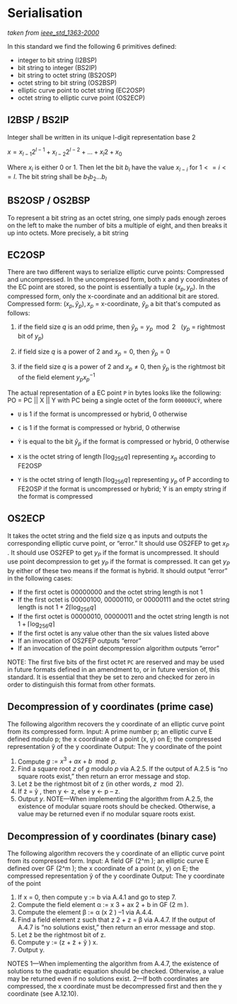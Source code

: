 # Serialisation
*taken from [ieee_std_1363-2000](https://gitlab.inf.unibe.ch/crypto/2021.cosmoscrypto/-/blob/master/standards/ieee_std_1363-2000.pdf)*<br>

In this standard we find the following 6 primitives defined:
- integer to bit string (I2BSP)
- bit string to integer (BS2IP)
- bit string to octet string (BS2OSP)
- octet string to bit string (OS2BSP)
- elliptic curve point to octet string (EC2OSP)
- octet string to elliptic curve point (OS2ECP)

## I2BSP / BS2IP

Integer shall be written in its unique l-digit representation base 2 

$`x = x_{l-1}2^{l-1} + x_{l-2}2^{l-2} + ... + x_l2 + x_0`$

Where $`x_i`$ is either 0 or 1. Then let the bit $`b_i`$ have the value $`x_{l-i}`$ for $`1 <= i <= l`$. The bit string shall be $`b_1b_2...b_l`$ 

## BS2OSP / OS2BSP

To represent a bit string as an octet string, one simply pads enough zeroes on the left to make the number of bits a multiple of eight, and then breaks it up into octets. More precisely, a bit string 

## EC2OSP
There are two different ways to serialize elliptic curve points: Compressed and uncompressed. In the uncompressed form, both x and y coordinates of the EC point are stored, so the point is essentially a tuple $`(x_p, y_p)`$. In the compressed form, only the x-coordinate and an additional bit are stored. <br>
Compressed form: $`(x_p, ŷ_p), x_p`$ = x-coordinate, $`ŷ_p`$ a bit that's computed as follows: <br>

1. if the field size $`q`$ is an odd prime, then $`ŷ_p = y_p \mod 2`$ &nbsp; ($`y_p`$ = rightmost bit of $`y_p`$) 

1. if field size $`q`$ is a power of 2 and $`x_p = 0`$, then $`ŷ_p = 0`$ 

1. if the field size $`q`$ is a power of 2 and $`x_p \neq 0`$, then $`ŷ_p`$ is the rightmost bit of the field element $`y_px_p^{-1}`$ 

The actual representation of a EC point `P` in bytes looks like the following: PO = PC || X || Y with PC being a single octet of the form `00000UCŶ`, where <br>

- `U` is 1 if the format is uncompressed or hybrid, 0 otherwise 

- `C` is 1 if the format is compressed or hybrid, 0 otherwise  

- `Ŷ` is equal to the bit $`ŷ_p`$ if the format is compressed or hybrid, 0 otherwise 

- `X` is the octet string of length $`\lceil \log_{256} {q} \rceil`$ representing $`x_p`$ according to FE2OSP <br> 

- `Y` is the octet string of length $`\lceil \log_{256} {q} \rceil`$ representing $`y_p`$ of P according to FE2OSP if the format is uncompressed or hybrid; Y is an empty string if the format is compressed 

## OS2ECP
It takes the octet string and the field size q as inputs and outputs the
corresponding elliptic curve point, or “error.” It should use OS2FEP to get $`x_P`$ . It should use OS2FEP to get
$`y_P`$ if the format is uncompressed. It should use point decompression to get $`y_P`$ if the format is
compressed. It can get $`y_P`$ by either of these two means if the format is hybrid. It should output “error” in the
following cases:

- If the first octet is 00000000 and the octet string length is not 1
- If the first octet is 00000100, 00000110, or 00000111 and the octet string length is not
$`1 + 2 \lceil \log_{256}{q}\rceil `$
- If the first octet is 00000010, 00000011 and the octet string length is not $`1 + \lceil \log_{256}{q}\rceil `$
- If the first octet is any value other than the six values listed above
- If an invocation of OS2FEP outputs “error”
- If an invocation of the point decompression algorithm outputs “error”

NOTE: The first five bits of the first octet `PC` are reserved and may be used in future formats defined in an amendment
to, or in future version of, this standard. It is essential that they be set to zero and checked for zero in order to distinguish
this format from other formats.

## Decompression of y coordinates (prime case)
The following algorithm recovers the y coordinate of an elliptic curve point from its compressed form.
Input: A prime number p; an elliptic curve E defined modulo p; the x coordinate of a point (x, y) on E; the
compressed representation ỹ of the y coordinate
Output: The y coordinate of the point
1. Compute $`g := x^3 + ax + b \mod p`$.
2. Find a square root $`z`$ of $`g`$ modulo $`p`$ via A.2.5. If the output of A.2.5 is “no square roots exist,”
then return an error message and stop.
3. Let z̃ be the rightmost bit of z (in other words, $`z \mod 2`$).
4. If z̃ = ỹ , then y ← z, else y ← p – z.
5. Output $`y`$.
NOTE—When implementing the algorithm from A.2.5, the existence of modular square roots should be checked.
Otherwise, a value may be returned even if no modular square roots exist.

##  Decompression of y coordinates (binary case)
The following algorithm recovers the y coordinate of an elliptic curve point from its compressed form.
Input: A field GF (2^m ); an elliptic curve E defined over GF (2^m ); the x coordinate of a point (x, y) on E; the
compressed representation ỹ of the y coordinate
Output: The y coordinate of the point
1. If x = 0, then compute y :=
b via A.4.1 and go to step 7.
2. Compute the field element α := x 3 + ax 2 + b in GF (2 m ).
3. Compute the element β := α (x 2 ) –1 via A.4.4.
4. Find a field element z such that z 2 + z = β via A.4.7. If the output of A.4.7 is “no solutions
exist,” then return an error message and stop.
5. Let z̃ be the rightmost bit of z.
6. Compute y := (z + z̃ + ỹ ) x.
7. Output y.

NOTES
1—When implementing the algorithm from A.4.7, the existence of solutions to the quadratic equation should be
checked. Otherwise, a value may be returned even if no solutions exist.
2—If both coordinates are compressed, the x coordinate must be decompressed first and then the y coordinate
(see A.12.10).
